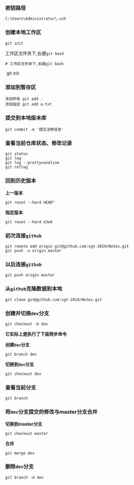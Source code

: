 ### 密钥路径 

```
C:\Users\Administrator\.ssh
```

### 创建本地工作区

```
git init
```

工作区文件夹下,右键`git bash`

	# 工作区文件夹下,右键git bash
​	git init

### 添加到暂存区

```
添加所有 git add .
添加指定 git add a.txt
```

### 提交到本地版本库

```
git commit -m '提交注释信息'
```

### 查看当前仓库状态、修改记录

```
git status
git log
git log --pretty=oneline
git reflog
```

### 回到历史版本

**上一版本**

```
git reset --hard HEAD^
```

**指定版本**

```
git reset --hard e3e6	
```

### 初次连接`github`

```
git remote add origin git@github.com:sgt-2019/Notes.git
git push -u origin master	
```

### 以后连接`github`

```
git push origin master
```

### 从`github`克隆数据到本地

```
git clone git@github.com:sgt-2019/Notes.git
```

### 创建并切换`dev`分支

```
git checkout -b dev
```

**它实际上是执行了下面两步命令**

**创建`dev`分支**

```
git branch dev
```

**切换到`dev`分支**

```
git checkout dev
```

### 查看当前分支

```
git branch
```

### 将`dev`分支提交的修改与master分支合并

**切换到master分支**

```
git checkout master
```

**合并**	

```
git merge dev
```

### 删除`dev`分支	

```
git branch -d dev
```

